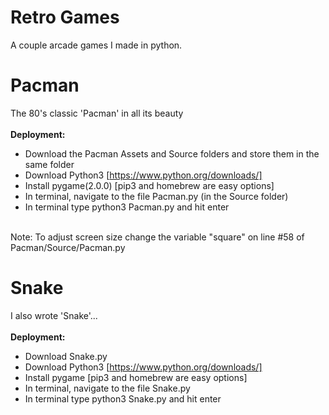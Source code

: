 # Retro Games
A couple arcade games I made in python.
# Pacman
The 80's classic 'Pacman' in all its beauty <br/> <br/>
**Deployment:**
- Download the Pacman Assets and Source folders and store them in the same folder <br/>
- Download Python3 [https://www.python.org/downloads/] <br/>
- Install pygame(2.0.0) [pip3 and homebrew are easy options] <br/>
- In terminal, navigate to the file Pacman.py (in the Source folder) <br/>
- In terminal type python3 Pacman.py and hit enter<br/>
<br/>
Note: To adjust screen size change the variable "square" on line #58 of Pacman/Source/Pacman.py <br/>

# Snake
I also wrote 'Snake'... <br/> <br/>
**Deployment:**
- Download Snake.py <br/>
- Download Python3 [https://www.python.org/downloads/] <br/>
- Install pygame [pip3 and homebrew are easy options] <br/>
- In terminal, navigate to the file Snake.py <br/>
- In terminal type python3 Snake.py and hit enter

